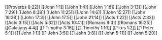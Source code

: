 [[Proverbs 8:22]]
[[John 1:1]]
[[John 1:4]]
[[John 1:18]]
[[John 3:13]]
[[John 7:29]]
[[John 8:38]]
[[John 11:25]]
[[John 14:6]]
[[John 15:27]]
[[John 16:28]]
[[John 17:3]]
[[John 17:5]]
[[John 21:14]]
[[Acts 1:22]]
[[Acts 2:32]]
[[Acts 3:15]]
[[Acts 5:32]]
[[Acts 10:41]]
[[Romans 8:3]]
[[Romans 16:25]]
[[Galatians 4:4]]
[[1 Timothy 3:16]]
[[2 Timothy 1:10]]
[[Titus 1:2]]
[[1 Peter 5:1]]
[[1 John 1:1]]
[[1 John 3:5]]
[[1 John 3:8]]
[[1 John 5:11]]
[[1 John 5:20]]
